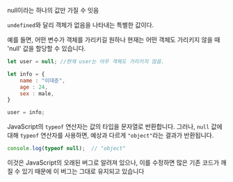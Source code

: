 null이라는 하나의 값만 가질 수 잇음

`undefined`와 달리 객체가 없음을 나타내는 특별한 값이다.

예를 들면, 어떤 변수가 객체를 가리키길 원하나 현재는 어떤 객체도 가리키지 않을 때 'null' 값을 할당할 수 있습니다.

```javascript
let user = null; //현재 user는 아무 객체도 가리키지 않음.

let info = {
	name : "이대준",
	age : 24,
	sex : male,
}

user = info;
```

JavaScript의 `typeof` 연산자는 값의 타입을 문자열로 반환합니다. 그러나, `null` 값에 대해 `typeof` 연산자를 사용하면, 예상과 다르게 `"object"`라는 결과가 반환됩니다.

```javascript
console.log(typeof null);  // "object"
```

이것은 JavaScript의 오래된 버그로 알려져 있으나, 이를 수정하면 많은 기존 코드가 깨질 수 있기 때문에 이 버그는 그대로 유지되고 있습니다